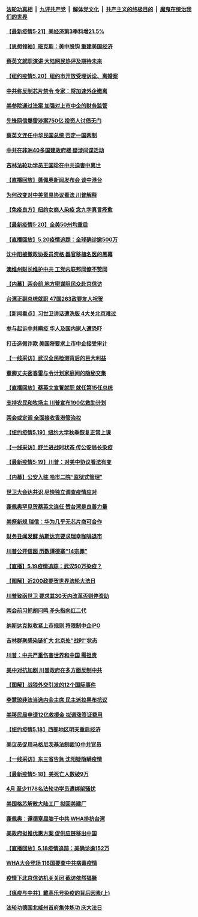 ####  [法轮功真相](../../../../basic/blob/master/README.md?t=05211601) &nbsp;|&nbsp; [九评共产党](../../../../9ping.md/blob/master/README.md?t=05211601) &nbsp;|&nbsp; [解体党文化](../../../../jtdwh.md/blob/master/README.md?t=05211601)  &nbsp;|&nbsp; [共产主义的终极目的](../../../../gczydzjmd.md/blob/master/README.md?t=05211601) &nbsp;|&nbsp; [魔鬼在统治我们的世界](../../../../mgztzwmdsj.md/blob/master/README.md?t=05211601) 

#### [【最新疫情5·21】美经济第3季料增21.5%](../pages/nf4514/n12125105.md?t=05211601) 

#### [【思想领袖】班克斯：美中脱钩 重建美国经济](../pages/nf4514/n12011541.md?t=05211601) 

#### [蔡英文就职演讲 大陆网民热评及期待未来](../pages/nf4514/n12124993.md?t=05211601) 

#### [【纽约疫情5.20】纽约市开放受理诉讼、离婚案](../pages/nf4514/n12123504.md?t=05211601) 

#### [中共称反制芯片禁令 专家：将加速外企撤离](../pages/nf4514/n12124730.md?t=05211601) 

#### [美参院通过法案 加强对上市中企的财务监管](../pages/nf4514/n12124538.md?t=05211601) 

#### [先锋网信爆雷涉案750亿 投资人讨债无门](../pages/nf4514/n12124698.md?t=05211601) 

#### [蔡英文连任中华民国总统 否定一国两制](../pages/nf4514/n12124793.md?t=05211601) 

#### [中共在非洲40多国建政府楼 疑涉间谍活动](../pages/nf4514/n12124556.md?t=05211601) 

#### [吉林法轮功学员王国珍在中共迫害中离世](../pages/nf4514/n12123799.md?t=05211601) 

#### [【直播回放】蓬佩奥新闻发布会 谈中港台](../pages/nf4514/n12123938.md?t=05211601) 

#### [为何改变对中美贸易协议看法 川普解释](../pages/nf4514/n12123607.md?t=05211601) 

#### [【免疫良方】纽约女商人染疫 念九字真言痊愈](../pages/nf4514/n12122008.md?t=05211601) 

#### [【最新疫情5·20】全美50州均重启](../pages/nf4514/n12122325.md?t=05211601) 

#### [【直播回放】5.20疫情追踪：全球确诊逾500万](../pages/nf4514/n12123549.md?t=05211601) 

#### [沈中阳被撤政协委员资格 器官移植名医的黑幕](../pages/nf4514/n12122954.md?t=05211601) 

#### [澳维州财长维护中共 工党内联邦同僚不赞同](../pages/nf4514/n12123245.md?t=05211601) 

#### [【内幕】两会前 地方密谋阻民众赴京信访](../pages/nf4514/n12120886.md?t=05211601) 

#### [台湾正副总统就职 47国263政要友人祝贺](../pages/nf4514/n12123137.md?t=05211601) 

#### [【新闻看点】习世卫讲话遭洗版 4大关北京难过](../pages/nf4514/n12122351.md?t=05211601) 

#### [参与起诉中共瞒疫 华人及国内家人遭恐吓](../pages/nf4514/n12122385.md?t=05211601) 

#### [打击造假诈欺 美国将要求上市中企接受审计](../pages/nf4514/n12122999.md?t=05211601) 

#### [【一线采访】武汉全民检测背后的巨大利益](../pages/nf4514/n12122131.md?t=05211601) 

#### [董卿丈夫密春雷与令计划家庭间的隐秘交集](../pages/nf4514/n12122354.md?t=05211601) 

#### [【直播回放】蔡英文宣誓就职 就任第15任总统](../pages/nf4514/n12122480.md?t=05211601) 

#### [支持农民和牧场主 川普宣布190亿救助计划](../pages/nf4514/n12121902.md?t=05211601) 

#### [两会或定调 全面接收香港管治权](../pages/nf4514/n12122190.md?t=05211601) 

#### [【纽约疫情5.19】纽约大学秋季恢复正常上课](../pages/nf4514/n12120896.md?t=05211601) 

#### [【一线采访】舒兰进战时状态 传公安局长染疫](../pages/nf4514/n12122034.md?t=05211601) 

#### [【最新疫情5·19】川普：对美中协议看法有变](../pages/nf4514/n12119608.md?t=05211601) 

#### [【内幕】公安入驻 哈市二院“监狱式管理”](../pages/nf4514/n12119572.md?t=05211601) 

#### [世卫大会达共识 尽快独立调查疫情应对](../pages/nf4514/n12121699.md?t=05211601) 

#### [蓬佩奥罕见贺蔡英文连任 赞台湾是良善力量](../pages/nf4514/n12121690.md?t=05211601) 

#### [美祭新规 瑞信：华为几乎无芯片商可合作](../pages/nf4514/n12121520.md?t=05211601) 

#### [财务丑闻发酵 纳斯达克要求瑞幸咖啡退市](../pages/nf4514/n12121438.md?t=05211601) 

#### [川普公开信函 历数谭德塞“14宗罪”](../pages/nf4514/n12121039.md?t=05211601) 

#### [【直播】5.19疫情追踪：武汉50万染疫？](../pages/nf4514/n12121002.md?t=05211601) 

#### [【图解】近200政要贺世界法轮大法日](../pages/nf4514/n12120174.md?t=05211601) 

#### [川普致函世卫 要求其30天内改革否则停资助](../pages/nf4514/n12120775.md?t=05211601) 

#### [两会前习抓胡问鸣 矛头指向红二代](../pages/nf4514/n12118640.md?t=05211601) 

#### [纳斯达克拟收紧上市规则 将限制中企IPO](../pages/nf4514/n12120132.md?t=05211601) 

#### [吉林群聚感染链扩大 北京处“战时”状态](../pages/nf4514/n12120045.md?t=05211601) 

#### [川普：中共严重伤害世界和中国 需担责](../pages/nf4514/n12119883.md?t=05211601) 

#### [美中对抗加剧 川普政府在多方面反制中共](../pages/nf4514/n12118815.md?t=05211601) 

#### [【图解】战狼外交引发的12个国际事件](../pages/nf4514/n12119172.md?t=05211601) 

#### [李慧琼非法当选内会主席 民主派拉黑布抗议](../pages/nf4514/n12119353.md?t=05211601) 

#### [美移民局申请12亿救援金 拟调涨签证费用](../pages/nf4514/n12119322.md?t=05211601) 

#### [【纽约疫情5.18】西部地区明天重启经济](../pages/nf4514/n12118204.md?t=05211601) 

#### [美议员促用马格尼茨基法制裁10中共官员](../pages/nf4514/n12119139.md?t=05211601) 

#### [【一线采访】东三省告急 沈阳疑隐瞒疫情](../pages/nf4514/n12116863.md?t=05211601) 

#### [【最新疫情5·18】美死亡人数破9万](../pages/nf4514/n12115367.md?t=05211601) 

#### [4月 至少1178名法轮功学员遭绑架骚扰](../pages/nf4514/n12118094.md?t=05211601) 

#### [美国格芯解散大陆工厂 拟回美建厂](../pages/nf4514/n12118839.md?t=05211601) 

#### [蓬佩奥：谭德塞屈膝于中共 WHA排挤台湾](../pages/nf4514/n12118907.md?t=05211601) 

#### [美政府拟推优惠方案 促供应链移出中国](../pages/nf4514/n12118406.md?t=05211601) 

#### [【直播回放】5.18疫情追踪：美确诊逾152万](../pages/nf4514/n12118217.md?t=05211601) 

#### [WHA大会登场 116国要查中共病毒疫情](../pages/nf4514/n12117992.md?t=05211601) 

#### [疫情下北京信访机关关闭 截访依然猖獗](../pages/nf4514/n12117242.md?t=05211601) 

#### [【瘟疫与中共】戴高乐号染疫的背后因素(上)](../pages/nf4514/n12109482.md?t=05211601) 

#### [法轮功德国北威州首府集体炼功 庆大法日](../pages/nf4514/n12116360.md?t=05211601) 

